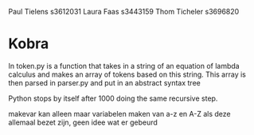 Paul Tielens s3612031
Laura Faas s3443159
Thom Ticheler s3696820

# Kobra

In token.py is a function that takes in a string of an equation of lambda calculus and makes an array of tokens based on this string. 
This array is then parsed in parser.py and put in an abstract syntax tree

Python stops by itself after 1000 doing the same recursive step.

makevar kan alleen maar variabelen maken van a-z en A-Z als deze allemaal bezet zijn, geen idee wat er gebeurd